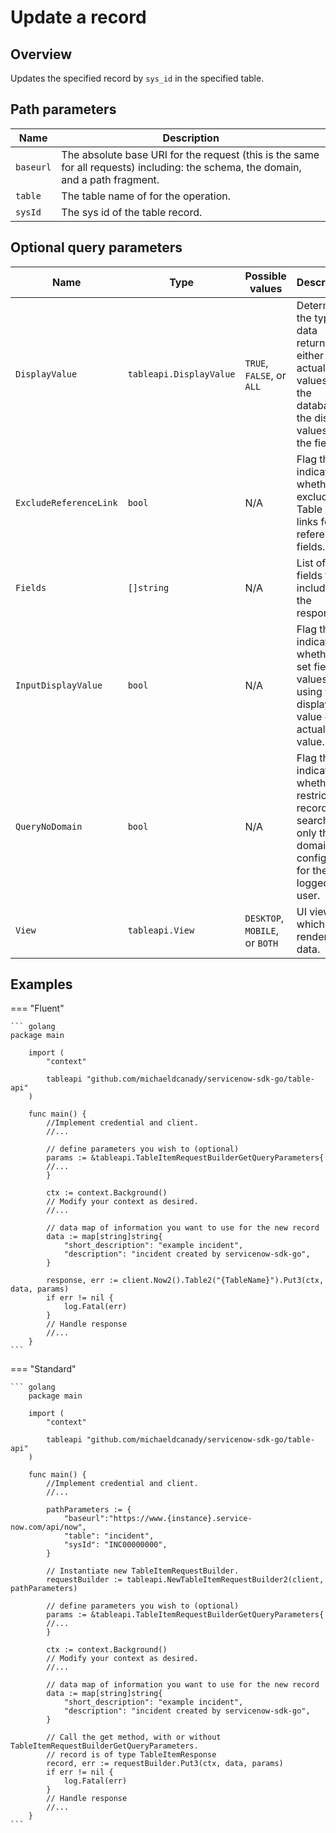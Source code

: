 # Update a record

## Overview

Updates the specified record by `sys_id` in the specified table.

## Path parameters

| Name      | Description                                                                                                                       |
|-----------|-----------------------------------------------------------------------------------------------------------------------------------|
| `baseurl` | The absolute base URI for the request (this is the same for all requests) including: the schema, the domain, and a path fragment. |
| `table`   | The table name of for the operation.                                                                                              |
| `sysId`   | The sys id of the table record.                                                                                                   |

## Optional query parameters

| Name                       | Type                    | Possible values                | Description                                                                                                           |
|----------------------------|-------------------------|--------------------------------|-----------------------------------------------------------------------------------------------------------------------|
| `DisplayValue`             | `tableapi.DisplayValue` | `TRUE`, `FALSE`, or `ALL`      | Determines the type of data returned, either the actual values from the database or the display values of the fields. |
| `ExcludeReferenceLink`     | `bool`                  | N/A                            | Flag that indicates whether to exclude Table API links for reference fields.                                          |
| `Fields`                   | `[]string `             | N/A                            | List of fields to include in the response.                                                                            |
| `InputDisplayValue`        | `bool`                  | N/A                            | Flag that indicates whether to set field values using the display value or the actual value.                          |
| `QueryNoDomain`            | `bool`                  | N/A                            | Flag that indicates whether to restrict the record search to only the domains configured for the logged in user.      |
| `View`                     | `tableapi.View`         | `DESKTOP`, `MOBILE`, or `BOTH` | UI view for which to render the data.                                                                                 |

## Examples

=== "Fluent"

    ``` golang
    package main

        import (
            "context"

            tableapi "github.com/michaeldcanady/servicenow-sdk-go/table-api"
        )

        func main() {
            //Implement credential and client.
            //...

            // define parameters you wish to (optional)
            params := &tableapi.TableItemRequestBuilderGetQueryParameters{
            //...
            }

            ctx := context.Background()
            // Modify your context as desired.
            //...

            // data map of information you want to use for the new record
            data := map[string]string{
                "short_description": "example incident",
                "description": "incident created by servicenow-sdk-go",
            }

            response, err := client.Now2().Table2("{TableName}").Put3(ctx, data, params)
            if err != nil {
                log.Fatal(err)
            }
            // Handle response
            //...
        }
    ```

=== "Standard"

    ``` golang
        package main

        import (
            "context"

            tableapi "github.com/michaeldcanady/servicenow-sdk-go/table-api"
        )

        func main() {
            //Implement credential and client.
            //...

            pathParameters := {
                "baseurl":"https://www.{instance}.service-now.com/api/now",
                "table": "incident",
                "sysId": "INC00000000",
            }

            // Instantiate new TableItemRequestBuilder.
            requestBuilder := tableapi.NewTableItemRequestBuilder2(client, pathParameters)

            // define parameters you wish to (optional)
            params := &tableapi.TableItemRequestBuilderGetQueryParameters{
            //...
            }

            ctx := context.Background()
            // Modify your context as desired.
            //...

            // data map of information you want to use for the new record
            data := map[string]string{
                "short_description": "example incident",
                "description": "incident created by servicenow-sdk-go",
            }

            // Call the get method, with or without TableItemRequestBuilderGetQueryParameters.
            // record is of type TableItemResponse
            record, err := requestBuilder.Put3(ctx, data, params)
            if err != nil {
                log.Fatal(err)
            }
            // Handle response
            //...
        }
    ```
